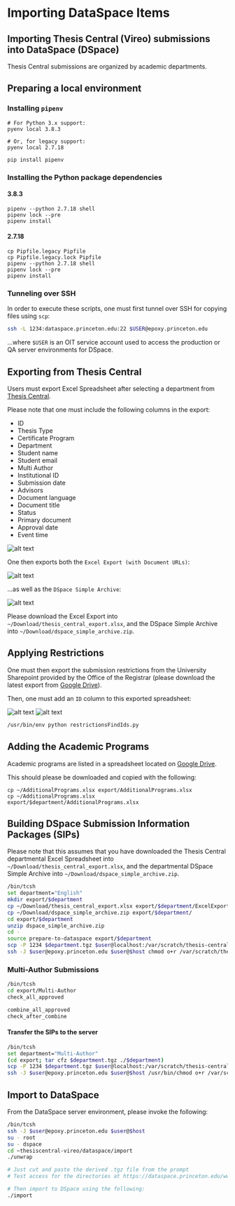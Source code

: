 # Importing DataSpace Items

## Importing Thesis Central (Vireo) submissions into DataSpace (DSpace)
Thesis Central submissions are organized by academic departments.

## Preparing a local environment

### Installing `pipenv`

```
# For Python 3.x support:
pyenv local 3.8.3

# Or, for legacy support:
pyenv local 2.7.18

pip install pipenv
```

### Installing the Python package dependencies

#### 3.8.3

```
pipenv --python 2.7.18 shell
pipenv lock --pre
pipenv install
```

#### 2.7.18

```
cp Pipfile.legacy Pipfile
cp Pipfile.legacy.lock Pipfile
pipenv --python 2.7.18 shell
pipenv lock --pre
pipenv install
```

### Tunneling over SSH

In order to execute these scripts, one must first tunnel over SSH for copying
files using `scp`:

```bash
ssh -L 1234:dataspace.princeton.edu:22 $USER@epoxy.princeton.edu
```

...where `$USER` is an OIT service account used to access the production or QA
server environments for DSpace.

## Exporting from Thesis Central
Users must export Excel Spreadsheet after selecting a department from [Thesis Central](thesis-central.princeton.edu).

Please note that one must include the following columns in the export:

* ID
* Thesis Type
* Certificate Program
* Department
* Student name
* Student email
* Multi Author
* Institutional ID
* Submission date
* Advisors
* Document language
* Document title
* Status
* Primary document
* Approval date
* Event time

![alt text](./docs/thesis-central_screenshot_4.png)

One then exports both the `Excel Export (with Document URLs)`:

![alt text](./docs/thesis-central_screenshot_5.png)

...as well as the `DSpace Simple Archive`:

![alt text](./docs/thesis-central_screenshot_6.png)

Please download the Excel Export into `~/Download/thesis_central_export.xlsx`, 
and the DSpace Simple Archive into `~/Download/dspace_simple_archive.zip`.

## Applying Restrictions

One must then export the submission restrictions from the University Sharepoint
provided by the Office of the Registrar (please download the latest export from 
[Google Drive](https://drive.google.com/file/d/1yVsV5PG-WPtj-eV7lHGRbuj3sVUGdwZh/view?usp=sharing)).

Then, one must add an `ID` column to this exported spreadsheet:

![alt text](./docs/thesis-central_screenshot_1.png)
![alt text](./docs/thesis-central_screenshot_2.png)

```bash
/usr/bin/env python restrictionsFindIds.py
```

## Adding the Academic Programs

Academic programs are listed in a spreadsheet located on [Google
Drive](https://drive.google.com/file/d/1K_rrBPY-Pf3DcqbCS-ZxYFjMQl3bIYEM/view?usp=sharing).

This should please be downloaded and copied with the following:
```
cp ~/AdditionalPrograms.xlsx export/AdditionalPrograms.xlsx
cp ~/AdditionalPrograms.xlsx export/$department/AdditionalPrograms.xlsx
```

## Building DSpace Submission Information Packages (SIPs)

Please note that this assumes that you have downloaded the Thesis Central 
departmental Excel Spreadsheet into `~/Download/thesis_central_export.xlsx`, and
the departmental DSpace Simple Archive into `~/Download/dspace_simple_archive.zip`.

```bash
/bin/tcsh
set department="English"
mkdir export/$department
cp ~/Download/thesis_central_export.xlsx export/$department/ExcelExport.xlsx
cp ~/Download/dspace_simple_archive.zip export/$department/
cd export/$department
unzip dspace_simple_archive.zip
cd -
source prepare-to-dataspace export/$department
scp -P 1234 $department.tgz $user@localhost:/var/scratch/thesis-central/$department.tgz
ssh -J $user@epoxy.princeton.edu $user@$host chmod o+r /var/scratch/thesis-central/$department.tgz
```

### Multi-Author Submissions

```bash
/bin/tcsh
cd export/Multi-Author
check_all_approved

combine_all_approved
check_after_combine
```

#### Transfer the SIPs to the server

```bash
/bin/tcsh
set department="Multi-Author"
(cd export; tar cfz $department.tgz ./$department)
scp -P 1234 $department.tgz $user@localhost:/var/scratch/thesis-central/$department.tgz
ssh -J $user@epoxy.princeton.edu $user@$host /usr/bin/chmod o+r /var/scratch/thesis-central/$department.tgz
```

## Import to DataSpace

From the DataSpace server environment, please invoke the following:

```bash
/bin/tcsh
ssh -J $user@epoxy.princeton.edu $user@$host
su - root
su - dspace
cd ~thesiscentral-vireo/dataspace/import
./unwrap

# Just cut and paste the derived .tgz file from the prompt
# Test access for the directories at https://dataspace.princeton.edu/www/thesis_central/

# Then import to DSpace using the following:
./import
```

